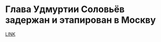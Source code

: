 # Глава Удмуртии Соловьёв задержан и этапирован в Москву



[LINK](https://varlamov.ru/2311667.html)